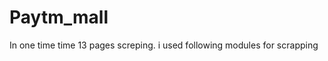 # Paytm_mall
In one time time 13 pages screping.
i used following modules for scrapping
``` requests,beautifullsoup4,json
```
